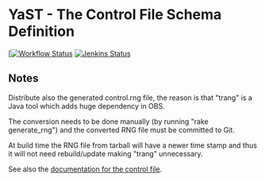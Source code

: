 # YaST - The Control File Schema Definition #

[[![Workflow Status](https://github.com/yast/yast-installation-control/workflows/CI/badge.svg?branch=master)](
https://github.com/yast/yast-installation-control/actions?query=branch%3Amaster)
[![Jenkins Status](https://ci.opensuse.org/buildStatus/icon?job=yast-yast-installation-control-master)](
https://ci.opensuse.org/view/Yast/job/yast-yast-installation-control-master/)

## Notes

Distribute also the generated control.rng file, the reason is that "trang"
is a Java tool which adds huge dependency in OBS.

The conversion needs to be done manually (by running "rake generate_rng")
and the converted RNG file must be committed to Git.

At build time the RNG file from tarball will have a newer time stamp
and thus it will not need rebuild/update making "trang" unnecessary.

See also the [documentation for the control file][doc].

[doc]: https://github.com/yast/yast-installation/blob/master/doc/control-file.md
